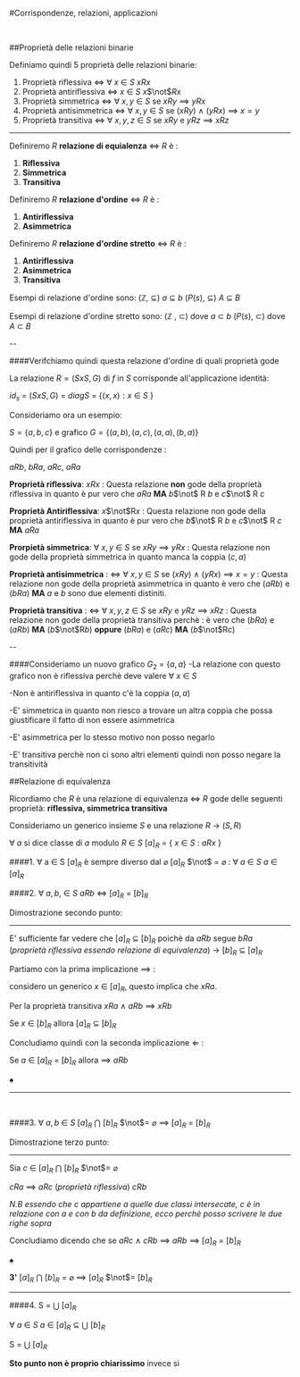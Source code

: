#Corrispondenze, relazioni, applicazioni

<br>


##Proprietà delle relazioni binarie

Definiamo quindi 5 proprietà delle relazioni binarie:

1. Proprietà riflessiva $\iff$ $\forall$ $x$ $\in$ $S$ $xRx$
2. Proprietà antiriflessiva $\iff$ $x$ $\in$ $S$ $x$$\not$$R$$x$
3. Proprietà simmetrica $\iff$ $\forall$ $x,y$ $\in$ $S$ se $xRy$ $\implies$ $yRx$
4. Proprietà antisimmetrica $\iff$ $\forall$ $x,y$ $\in$ $S$ se $(xRy)$ $\land$ $(yRx)$ $\implies$ $x=y$
5. Proprietà transitiva $\iff$ $\forall$ $x,y,z$ $\in$ $S$ se $xRy$ e $yRz$ $\implies$ $xRz$


---


Definiremo $R$ **relazione di equialenza** $\iff$ $R$ è :

1. **Riflessiva**
2. **Simmetrica**
3. **Transitiva**

Definiremo $R$ **relazione d'ordine** $\iff$ $R$ è :

1. **Antiriflessiva**
2. **Asimmetrica**

Definiremo $R$ **relazione d'ordine stretto** $\iff$ $R$ è :

1. **Antiriflessiva**
2. **Asimmetrica**
3. **Transitiva**

Esempi di relazione d'ordine sono: 
($\mathbb{Z}$, $\subseteq$) $a$ $\subseteq$ $b$ 
($P(s)$, $\subseteq$) $A$ $\subseteq$ $B$

Esempi di relazione d'ordine stretto sono:
($\mathbb{Z}$ , $\subset$) dove $a$ $\subset$ $b$
($P(s)$, $\subset$) dove $A$ $\subset$ $B$

--



####Verifchiamo quindi questa relazione d'ordine di quali proprietà gode

La relazione $R= (SxS, G)$ di $f$ in $S$ corrisponde all'applicazione identità:

$id_{s}$ = $(SxS, G)$ = $diagS$ = {$(x,x) : x$ $\in$ $S$ }

Consideriamo ora un esempio:

$S= \{a,b,c\}$
e grafico
$G= \{(a,b),(a,c),(a,a),(b,a)\}$

Quindi per il grafico delle corrispondenze :

$aRb$, $bRa$, $aRc$, $aRa$


**Proprietà riflessiva**: $xRx$ : Questa relazione **non** gode della proprietà riflessiva in quanto è pur vero che $aRa$
 **MA** $b$$\not$ R $b$ e $c$$\not$ R $c$
 
 
**Proprietà Antiriflessiva**: $x$$\not$R$x$ : Questa relazione non gode della proprietà antiriflessiva in quanto è pur vero che $b$$\not$ R $b$ e $c$$\not$ R $c$
**MA** $aRa$

**Prorpietà simmetrica**: $\forall$ $x,y$ $\in$ $S$ se $xRy$ $\implies$ $yRx$ : Questa relazione non gode della proprietà simmetrica in quanto manca la coppia $(c,a)$

**Proprietà antisimmetrica** : $\iff$ $\forall$ $x,y$ $\in$ $S$ se $(xRy)$ $\land$ $(yRx)$ $\implies$ $x=y$ : Questa relazione non gode della proprietà asimmetrica in quanto è vero che $(aRb)$ e $(bRa)$ **MA** $a$ e $b$ sono due elementi distiniti.

**Proprietà transitiva** : $\iff$ $\forall$ $x,y,z$ $\in$ $S$ se $xRy$ e $yRz$ $\implies$ $xRz$ : Questa relazione non gode della proprietà transitiva perchè : è vero che $(bRa)$ e $(aRb)$ **MA** ($b$$\not$R$b$) **oppure** $(bRa)$ e $(aRc)$ **MA** ($b$$\not$R$c$) 

--

####Consideriamo un nuovo grafico $G_{2}$ = {$a,a$}
-La relazione con questo grafico non è riflessiva perchè deve valere $\forall$ $x$ $\in$ $S$

-Non è antiriflessiva in quanto c'è la coppia $(a,a)$

-E' simmetrica in quanto non riesco a trovare un altra coppia che possa giustificare il fatto di non essere asimmetrica

-E' asimmetrica per lo stesso motivo non posso negarlo

-E' transitiva perchè non ci sono altri elementi quindi non posso negare la transitività

##Relazione di equivalenza

Ricordiamo che $R$ è una relazione di equivalenza $\iff$ $R$ gode delle seguenti proprietà: **riflessiva, simmetrica transitiva**

Consideriamo un generico insieme $S$ e una relazione $R$ $\rightarrow$ ($S,R)$

$\forall$ $a$ si dice classe di $a$ modulo $R$ $\in$ $S$ $[a]_{R}$ = { $x$ $\in$ $S$ : $aRx$ }

####1. $\forall$ a $\in$ S $[a]_R$ è sempre diverso dal $\varnothing$
$[a]_R$ $\not$ = $\varnothing$ : $\forall$ $a$ $\in$ $S$ $a$ $\in$ $[a]_{R}$

####2. $\forall$ $a,b,$ $\in$ $S$ $aRb$ $\iff$ $[a]_{R}$ = $[b]_{R}$

Dimostrazione secondo punto:

----
E' sufficiente far vedere che $[a]_{R}$ $\subseteq$ $[b]_{R}$ poichè da $aRb$ segue $bRa$ (*proprietà riflessiva essendo relazione di equivalenza*) $\rightarrow$ $[b]_{R}$ $\subseteq$ $[a]_{R}$

Partiamo con la prima implicazione $\implies$ :

considero un generico $x$ $\in$ $[a]_{R}$, questo implica che $xRa$.

Per la proprietà transitiva $xRa$ $\land$ $aRb$ $\implies$ $xRb$

Se $x$ $\in$ $[b]_{R}$ allora $[a]_{R}$ $\subseteq$ $[b]_{R}$

Concludiamo quindi con la seconda implicazione $\Leftarrow$ :

Se $a$ $\in$ $[a]_{R}$ = $[b]_{R}$ allora $\implies$ $aRb$

$\spadesuit$

---

<br>

####3. $\forall$ $a,b$ $\in$ $S$ $[a]_{R}$ $\bigcap$ $[b]_{R}$ $\not$= $\varnothing$ $\implies$ $[a]_{R}$ = $[b]_{R}$

Dimostrazione terzo punto:

---

Sia $c$ $\in$ $[a]_{R}$ $\bigcap$ $[b]_{R}$ $\not$= $\varnothing$

$cRa$ $\implies$ $aRc$ (*proprietà riflessiva*)
$cRb$

*N.B essendo che c appartiene a quelle due classi intersecate, c è in relazione con a e con b da definizione, ecco perchè posso scrivere le due righe sopra*

Concludiamo dicendo che se $aRc$ $\land$ $cRb$ $\implies$ $aRb$ $\implies$ $[a]_{R}$ = $[b]_{R}$

$\spadesuit$

**3'** 
$[a]_{R}$ $\bigcap$ $[b]_{R}$ = $\varnothing$ $\implies$ $[a]_{R}$ $\not$= $[b]_{R}$


---

####4. S = $\bigcup$ $[a]_{R}$

$\forall$ $a$ $\in$ $S$ $a$ $\in$ $[a]_{R}$ $\subseteq$ $\bigcup$ $[b]_{R}$

S = $\bigcup$ $[a]_{R}$

**Sto punto non è proprio chiarissimo** invece si



